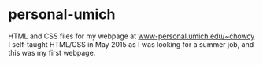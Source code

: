 # personal-umich
HTML and CSS files for my webpage at www-personal.umich.edu/~chowcy  
I self-taught HTML/CSS in May 2015 as I was looking for a summer job, and this was my first webpage.

